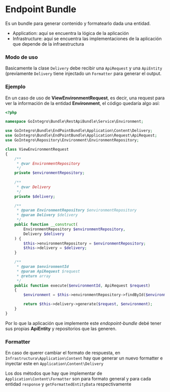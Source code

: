 # Endpoint Bundle

Es un bundle para generar contenido y formatearlo dada una entidad.

  - Application: aquí se encuentra la lógica de la aplicación
  - Infrastructure: aquí se encuentra las implementaciones de la aplicación que depende de la infraestructura

### Modo de uso 

Basicamente la clase `Delivery` debe recibir una `ApiRequest` y una `ApiEntity` (previamente `Delivery` tiene injectado un `Formatter` para generar el output.

### Ejemplo

En un caso de uso de **ViewEnvironmentRequest**, es decir, una request para ver la información de la entidad **Environment**, el código quedaría algo así:

```php
<?php

namespace GoIntegro\Bundle\RestApiBundle\Service\Environment;

use GoIntegro\Bundle\EndPointBundle\Application\Content\Delivery;
use GoIntegro\Bundle\EndPointBundle\Application\Request\ApiRequest;
use GoIntegro\Repository\Environment\EnvironmentRepository;

class ViewEnvironmentRequest
{
    /**
     * @var EnvironmentRepository
     */
    private $environmentRepository;
    
    /**
     * @var Delivery
     */
    private $delivery;

    /**
     * @param EnvironmentRepository $environmentRepository
     * @param Delivery $delivery
     */
    public function __construct(
        EnvironmentRepository $environmentRepository,
        Delivery $delivery
    ) {
        $this->environmentRepository = $environmentRepository;
        $this->delivery = $delivery;
    }

    /**
     * @param $environmentId
     * @param ApiRequest $request
     * @return array
     */
    public function execute($environmentId, ApiRequest $request)
    {
        $environment = $this->environmentRepository->findById($environmentId);

        return $this->delivery->generate($request, $environment);
    }
}

```
  
Por lo que la aplicación que implemente este *endopoint-bundle* debé tener sus propias **ApiEntity** y repositorios que las generen.

### Formatter
En caso de querer cambiar el formato de respuesta, en ```Infrastructura\Application\Content``` hay que generar un nuevo formatter e inyectar este en ```Application\Content\Delivery```

Los dos métodos que hay que implementar de ```Application\Content\Formatter``` son para formato general y para cada entidad ```response``` y ```getFormattedEntityData``` respectivamente
